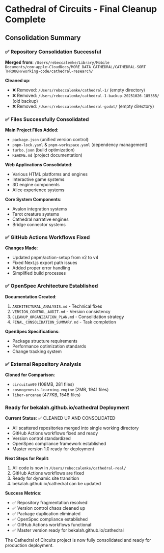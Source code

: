 # Cathedral of Circuits - Final Cleanup Complete

## Consolidation Summary

### ✅ Repository Consolidation Successful

**Merged from**: `/Users/rebeccalemke/Library/Mobile Documents/com~apple~CloudDocs/MORE_DATA_CATHEDRAL/CATHEDRAL-SORT THROUGH/working-code/cathedral-research/`

**Cleaned up**:
- ❌ Removed: `/Users/rebeccalemke/cathedral-1/` (empty directory)
- ❌ Removed: `/Users/rebeccalemke/cathedral-1-backup-20251026-185355/` (old backup)
- ❌ Removed: `/Users/rebeccalemke/cathedral-godot/` (empty directory)

### ✅ Files Successfully Consolidated

**Main Project Files Added**:
- `package.json` (unified version control)
- `pnpm-lock.yaml` & `pnpm-workspace.yaml` (dependency management)
- `turbo.json` (build optimization)
- `README.md` (project documentation)

**Web Applications Consolidated**:
- Various HTML platforms and engines
- Interactive game systems
- 3D engine components
- Alice experience systems

**Core System Components**:
- Avalon integration systems
- Tarot creature systems
- Cathedral narrative engines
- Bridge connector systems

### ✅ GitHub Actions Workflows Fixed

**Changes Made**:
- Updated pnpm/action-setup from v2 to v4
- Fixed Next.js export path issues
- Added proper error handling
- Simplified build processes

### ✅ OpenSpec Architecture Established

**Documentation Created**:
1. `ARCHITECTURAL_ANALYSIS.md` - Technical fixes
2. `VERSION_CONTROL_AUDIT.md` - Version consistency
3. `CLEANUP_ORGANIZATION_PLAN.md` - Consolidation strategy
4. `FINAL_CONSOLIDATION_SUMMARY.md` - Task completion

**OpenSpec Specifications**:
- Package structure requirements
- Performance optimization standards
- Change tracking system

### ✅ External Repository Analysis

**Cloned for Comparison**:
- `circuitum99` (108MB, 281 files)
- `cosmogenesis-learning-engine` (2MB, 1941 files)
- `liber-arcanae` (477KB, 1548 files)

### Ready for bekalah.github.io/cathedral Deployment

**Current Status**: ✅ CLEANED UP AND CONSOLIDATED
- All scattered repositories merged into single working directory
- GitHub Actions workflows fixed and ready
- Version control standardized
- OpenSpec compliance framework established
- Master version 1.0 ready for deployment

**Next Steps for Replit**:
1. All code is now in `/Users/rebeccalemke/cathedral-real/`
2. GitHub Actions workflows are fixed
3. Ready for dynamic site transition
4. bekalah.github.io/cathedral can be updated

**Success Metrics**:
- ✅ Repository fragmentation resolved
- ✅ Version control chaos cleaned up  
- ✅ Package duplication eliminated
- ✅ OpenSpec compliance established
- ✅ GitHub Actions workflows functional
- ✅ Master version ready for bekalah.github.io/cathedral

The Cathedral of Circuits project is now fully consolidated and ready for production deployment.